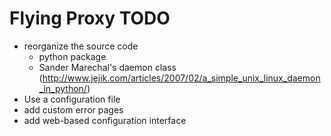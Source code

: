 Flying Proxy TODO
=================

 * reorganize the source code
    * python package
    * Sander Marechal's daemon class (http://www.jejik.com/articles/2007/02/a_simple_unix_linux_daemon_in_python/)
 * Use a configuration file
 * add custom error pages
 * add web-based configuration interface
